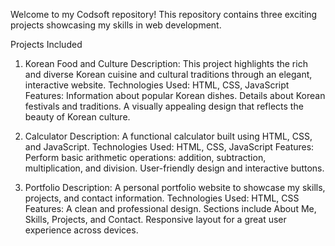Welcome to my Codsoft repository! This repository contains three exciting projects showcasing my skills in web development.

Projects Included
1. Korean Food and Culture
Description: This project highlights the rich and diverse Korean cuisine and cultural traditions through an elegant, interactive website.
Technologies Used: HTML, CSS, JavaScript
Features:
Information about popular Korean dishes.
Details about Korean festivals and traditions.
A visually appealing design that reflects the beauty of Korean culture.

2. Calculator
Description: A functional calculator built using HTML, CSS, and JavaScript.
Technologies Used: HTML, CSS, JavaScript
Features:
Perform basic arithmetic operations: addition, subtraction, multiplication, and division.
User-friendly design and interactive buttons.

3. Portfolio
Description: A personal portfolio website to showcase my skills, projects, and contact information.
Technologies Used: HTML, CSS
Features:
A clean and professional design.
Sections include About Me, Skills, Projects, and Contact.
Responsive layout for a great user experience across devices.
